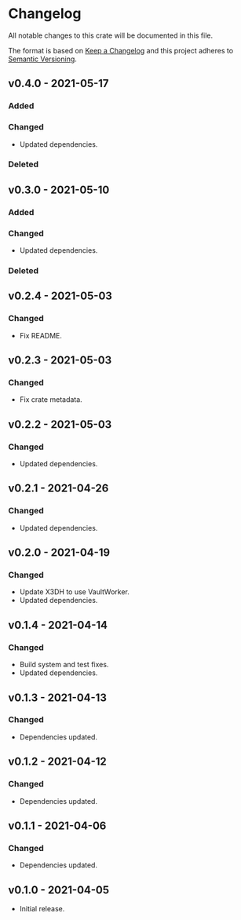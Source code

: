 # Changelog

All notable changes to this crate will be documented in this file.

The format is based on [Keep a Changelog](http://keepachangelog.com/en/1.0.0/)
and this project adheres to [Semantic Versioning](https://semver.org/spec/v2.0.0.html).

## v0.4.0 - 2021-05-17
### Added
### Changed
- Updated dependencies.
### Deleted


## v0.3.0 - 2021-05-10
### Added
### Changed
- Updated dependencies.
### Deleted

## v0.2.4 - 2021-05-03
### Changed
- Fix README.

## v0.2.3 - 2021-05-03
### Changed
- Fix crate metadata.

## v0.2.2 - 2021-05-03
### Changed
- Updated dependencies.

## v0.2.1 - 2021-04-26
### Changed
- Updated dependencies.

## v0.2.0 - 2021-04-19
### Changed
- Update X3DH to use VaultWorker.
- Updated dependencies.

## v0.1.4 - 2021-04-14
### Changed
- Build system and test fixes.
- Updated dependencies.

## v0.1.3 - 2021-04-13
### Changed
- Dependencies updated.

## v0.1.2 - 2021-04-12
### Changed
- Dependencies updated.

## v0.1.1 - 2021-04-06
### Changed
- Dependencies updated.

## v0.1.0 - 2021-04-05

- Initial release.
